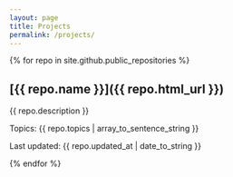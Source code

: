 ```yaml
---
layout: page
title: Projects
permalink: /projects/
---
```


{% for repo in site.github.public_repositories %}

## [{{ repo.name }}]({{ repo.html_url }})

{{ repo.description }}

Topics: {{ repo.topics | array_to_sentence_string }}

Last updated: {{ repo.updated_at | date_to_string }}

{% endfor %}